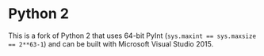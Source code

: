 Python 2
==========

This is a fork of Python 2 that uses 64-bit PyInt (`sys.maxint == sys.maxsize == 2**63-1`) and can be built with Microsoft Visual Studio 2015.
